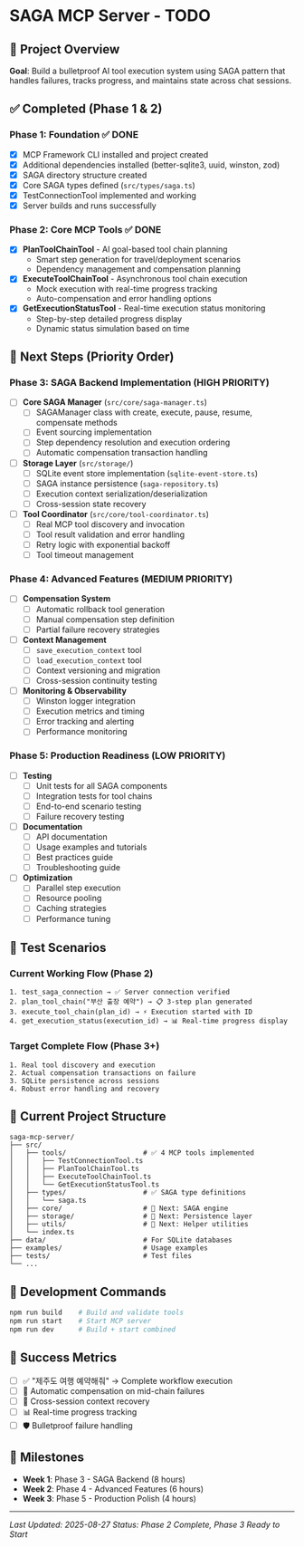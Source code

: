 # SAGA MCP Server - TODO

## 🎯 Project Overview
**Goal**: Build a bulletproof AI tool execution system using SAGA pattern that handles failures, tracks progress, and maintains state across chat sessions.

## ✅ Completed (Phase 1 & 2)

### Phase 1: Foundation ✅ DONE
- [x] MCP Framework CLI installed and project created
- [x] Additional dependencies installed (better-sqlite3, uuid, winston, zod)  
- [x] SAGA directory structure created
- [x] Core SAGA types defined (`src/types/saga.ts`)
- [x] TestConnectionTool implemented and working
- [x] Server builds and runs successfully

### Phase 2: Core MCP Tools ✅ DONE  
- [x] **PlanToolChainTool** - AI goal-based tool chain planning
  - Smart step generation for travel/deployment scenarios
  - Dependency management and compensation planning
- [x] **ExecuteToolChainTool** - Asynchronous tool chain execution  
  - Mock execution with real-time progress tracking
  - Auto-compensation and error handling options
- [x] **GetExecutionStatusTool** - Real-time execution status monitoring
  - Step-by-step detailed progress display
  - Dynamic status simulation based on time

## 🚧 Next Steps (Priority Order)

### Phase 3: SAGA Backend Implementation (HIGH PRIORITY)
- [ ] **Core SAGA Manager** (`src/core/saga-manager.ts`)
  - [ ] SAGAManager class with create, execute, pause, resume, compensate methods
  - [ ] Event sourcing implementation
  - [ ] Step dependency resolution and execution ordering
  - [ ] Automatic compensation transaction handling

- [ ] **Storage Layer** (`src/storage/`)
  - [ ] SQLite event store implementation (`sqlite-event-store.ts`)  
  - [ ] SAGA instance persistence (`saga-repository.ts`)
  - [ ] Execution context serialization/deserialization
  - [ ] Cross-session state recovery

- [ ] **Tool Coordinator** (`src/core/tool-coordinator.ts`)
  - [ ] Real MCP tool discovery and invocation
  - [ ] Tool result validation and error handling
  - [ ] Retry logic with exponential backoff
  - [ ] Tool timeout management

### Phase 4: Advanced Features (MEDIUM PRIORITY)
- [ ] **Compensation System**
  - [ ] Automatic rollback tool generation
  - [ ] Manual compensation step definition
  - [ ] Partial failure recovery strategies

- [ ] **Context Management**
  - [ ] `save_execution_context` tool
  - [ ] `load_execution_context` tool  
  - [ ] Context versioning and migration
  - [ ] Cross-session continuity testing

- [ ] **Monitoring & Observability**
  - [ ] Winston logger integration
  - [ ] Execution metrics and timing
  - [ ] Error tracking and alerting
  - [ ] Performance monitoring

### Phase 5: Production Readiness (LOW PRIORITY)
- [ ] **Testing**
  - [ ] Unit tests for all SAGA components
  - [ ] Integration tests for tool chains
  - [ ] End-to-end scenario testing
  - [ ] Failure recovery testing

- [ ] **Documentation**
  - [ ] API documentation
  - [ ] Usage examples and tutorials
  - [ ] Best practices guide
  - [ ] Troubleshooting guide

- [ ] **Optimization**
  - [ ] Parallel step execution
  - [ ] Resource pooling
  - [ ] Caching strategies
  - [ ] Performance tuning

## 🧪 Test Scenarios

### Current Working Flow (Phase 2)
```
1. test_saga_connection → ✅ Server connection verified
2. plan_tool_chain("부산 출장 예약") → 📋 3-step plan generated  
3. execute_tool_chain(plan_id) → ⚡ Execution started with ID
4. get_execution_status(execution_id) → 📊 Real-time progress display
```

### Target Complete Flow (Phase 3+)
```
1. Real tool discovery and execution
2. Actual compensation transactions on failure
3. SQLite persistence across sessions
4. Robust error handling and recovery
```

## 📁 Current Project Structure
```
saga-mcp-server/
├── src/
│   ├── tools/                   # ✅ 4 MCP tools implemented
│   │   ├── TestConnectionTool.ts
│   │   ├── PlanToolChainTool.ts
│   │   ├── ExecuteToolChainTool.ts
│   │   └── GetExecutionStatusTool.ts
│   ├── types/                   # ✅ SAGA type definitions
│   │   └── saga.ts
│   ├── core/                    # 🚧 Next: SAGA engine
│   ├── storage/                 # 🚧 Next: Persistence layer  
│   ├── utils/                   # 🚧 Next: Helper utilities
│   └── index.ts
├── data/                        # For SQLite databases
├── examples/                    # Usage examples
├── tests/                       # Test files
└── ...
```

## 🔧 Development Commands
```bash
npm run build    # Build and validate tools
npm run start    # Start MCP server
npm run dev      # Build + start combined
```

## 🎯 Success Metrics
- [ ] ✅ "제주도 여행 예약해줘" → Complete workflow execution
- [ ] 🔄 Automatic compensation on mid-chain failures  
- [ ] 💾 Cross-session context recovery
- [ ] 📊 Real-time progress tracking
- [ ] 🛡️ Bulletproof failure handling

## 📅 Milestones
- **Week 1**: Phase 3 - SAGA Backend (8 hours)
- **Week 2**: Phase 4 - Advanced Features (6 hours)  
- **Week 3**: Phase 5 - Production Polish (4 hours)

---
*Last Updated: 2025-08-27*
*Status: Phase 2 Complete, Phase 3 Ready to Start*
